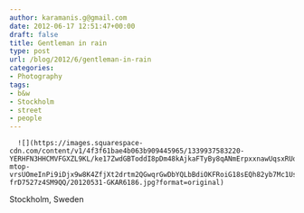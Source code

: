 ```yaml
---
author: karamanis.g@gmail.com
date: 2012-06-17 12:51:47+00:00
draft: false
title: Gentleman in rain
type: post
url: /blog/2012/6/gentleman-in-rain
categories:
- Photography
tags:
- b&w
- Stockholm
- street
- people
---
```



  
      ![](https://images.squarespace-cdn.com/content/v1/4f3f61bae4b063b909445965/1339937583220-YERHFN3HHCMVFGXZL9KL/ke17ZwdGBToddI8pDm48kAjkaFTyBy8qANmErpxxnawUqsxRUqqbr1mOJYKfIPR7LoDQ9mXPOjoJoqy81S2I8N_N4V1vUb5AoIIIbLZhVYy7Mythp_T-mtop-vrsUOmeInPi9iDjx9w8K4ZfjXt2drtm2QGwqrGwDbYQLbBdiOKFRoiG18sEQh82yb7Mc1UsbSexTd1-frD7527z4SM9QQ/20120531-GKAR6186.jpg?format=original)

  



Stockholm, Sweden
